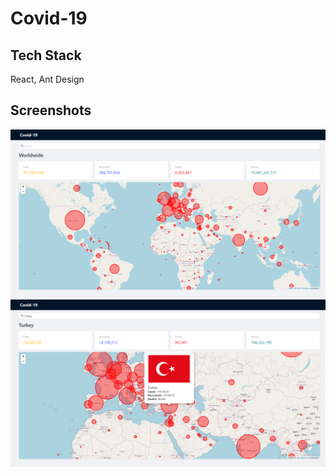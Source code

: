 
# Covid-19 




## Tech Stack
React, Ant Design



## Screenshots

![App Screenshot1](./images/covid-19.png)
![App Screenshot2](./images/covid-19-2.png)

